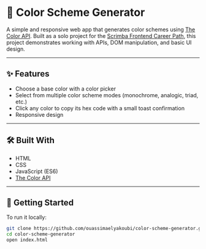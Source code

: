 # 🎨 Color Scheme Generator

A simple and responsive web app that generates color schemes using [The Color API](https://www.thecolorapi.com/). Built as a solo project for the [Scrimba Frontend Career Path](https://scrimba.com/learn/frontend), this project demonstrates working with APIs, DOM manipulation, and basic UI design.

---

## ✨ Features

- Choose a base color with a color picker
- Select from multiple color scheme modes (monochrome, analogic, triad, etc.)
- Click any color to copy its hex code with a small toast confirmation
- Responsive design

---

## 🛠️ Built With

- HTML
- CSS
- JavaScript (ES6)
- [The Color API](https://www.thecolorapi.com/)

---

## 🚀 Getting Started

To run it locally:

```bash
git clone https://github.com/ouassimaelyakoubi/color-scheme-generator.git
cd color-scheme-generator
open index.html
